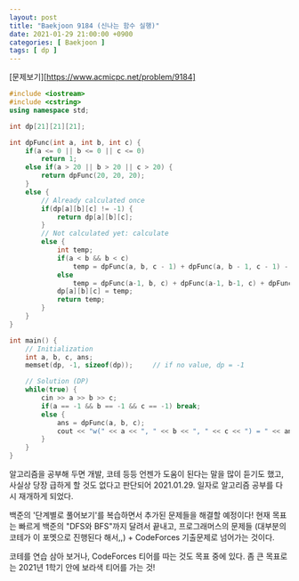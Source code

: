 ```yaml
---
layout: post
title: "Baekjoon 9184 (신나는 함수 실행)"
date: 2021-01-29 21:00:00 +0900
categories: [ Baekjoon ]
tags: [ dp ]
---
```


[문제보기][https://www.acmicpc.net/problem/9184]
<!-- more -->

```c++
#include <iostream>
#include <cstring>
using namespace std;

int dp[21][21][21];

int dpFunc(int a, int b, int c) {
    if(a <= 0 || b <= 0 || c <= 0)
        return 1;
    else if(a > 20 || b > 20 || c > 20) {
        return dpFunc(20, 20, 20);
    }
    else {
        // Already calculated once
        if(dp[a][b][c] != -1) {
            return dp[a][b][c];
        }
        // Not calculated yet: calculate
        else {
            int temp;
            if(a < b && b < c)
                temp = dpFunc(a, b, c - 1) + dpFunc(a, b - 1, c - 1) - dpFunc(a, b - 1, c);
            else
                temp = dpFunc(a-1, b, c) + dpFunc(a-1, b-1, c) + dpFunc(a-1, b, c-1) - dpFunc(a-1, b-1, c-1);
            dp[a][b][c] = temp;
            return temp;
        }
    }
}

int main() {
    // Initialization
    int a, b, c, ans;
    memset(dp, -1, sizeof(dp));     // if no value, dp = -1

    // Solution (DP)
    while(true) {
        cin >> a >> b >> c;
        if(a == -1 && b == -1 && c == -1) break;
        else {
            ans = dpFunc(a, b, c);
            cout << "w(" << a << ", " << b << ", " << c << ") = " << ans << endl;
        }
    }
}
```

알고리즘을 공부해 두면 개발, 코테 등등 언젠가 도움이 된다는 말을 많이 듣기도 했고, 사실상 당장 급하게 할 것도 없다고 판단되어 2021.01.29. 일자로 알고리즘 공부를 다시 재개하게 되었다.  

백준의 '단계별로 풀어보기'를 복습하면서 추가된 문제들을 해결할 예정이다! 현재 목표는 빠르게 백준의 "DFS와 BFS"까지 달려서 끝내고, 프로그래머스의 문제들 (대부분의 코테가 이 포멧으로 진행된다 해서,,) + CodeForces 기출문제로 넘어가는 것이다. 

코테를 연습 삼아 보거나, CodeForces 티어를 따는 것도 목표 중에 있다. 좀 큰 목표로는 2021년 1학기 안에 보라색 티어를 가는 것!